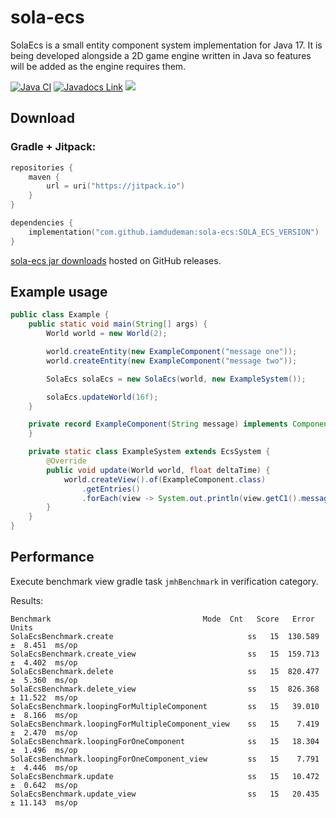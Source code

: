 # sola-ecs

SolaEcs is a small entity component system implementation for Java 17.
It is being developed alongside a 2D game engine written in Java so features will be added as the engine requires them.

[![Java CI](https://github.com/iamdudeman/sola-ecs/actions/workflows/ci_build.yml/badge.svg)](https://github.com/iamdudeman/sola-ecs/actions/workflows/ci_build.yml)
[![Javadocs Link](https://img.shields.io/badge/Javadocs-blue.svg)](https://iamdudeman.github.io/sola-ecs/)
[![](https://jitpack.io/v/iamdudeman/sola-ecs.svg)](https://jitpack.io/#iamdudeman/sola-ecs)

## Download

### Gradle + Jitpack:

```kotlin
repositories {
    maven {
        url = uri("https://jitpack.io")
    }
}

dependencies {
    implementation("com.github.iamdudeman:sola-ecs:SOLA_ECS_VERSION")
}
```

[sola-ecs jar downloads](https://github.com/iamdudeman/sola-ecs/releases) hosted on GitHub releases.

## Example usage

```java
public class Example {
    public static void main(String[] args) {
        World world = new World(2);

        world.createEntity(new ExampleComponent("message one"));
        world.createEntity(new ExampleComponent("message two"));

        SolaEcs solaEcs = new SolaEcs(world, new ExampleSystem());

        solaEcs.updateWorld(16f);
    }

    private record ExampleComponent(String message) implements Component {
    }

    private static class ExampleSystem extends EcsSystem {
        @Override
        public void update(World world, float deltaTime) {
            world.createView().of(ExampleComponent.class)
                .getEntries()
                .forEach(view -> System.out.println(view.getC1().message()));
        }
    }
}
```

## Performance

Execute benchmark view gradle task `jmhBenchmark` in verification category.

Results:
```
Benchmark                                  Mode  Cnt   Score   Error  Units
SolaEcsBenchmark.create                              ss   15  130.589 ±  8.451  ms/op
SolaEcsBenchmark.create_view                         ss   15  159.713 ±  4.402  ms/op
SolaEcsBenchmark.delete                              ss   15  820.477 ±  5.360  ms/op
SolaEcsBenchmark.delete_view                         ss   15  826.368 ± 11.522  ms/op
SolaEcsBenchmark.loopingForMultipleComponent         ss   15   39.010 ±  8.166  ms/op
SolaEcsBenchmark.loopingForMultipleComponent_view    ss   15    7.419 ±  2.470  ms/op
SolaEcsBenchmark.loopingForOneComponent              ss   15   18.304 ±  1.496  ms/op
SolaEcsBenchmark.loopingForOneComponent_view         ss   15    7.791 ±  4.446  ms/op
SolaEcsBenchmark.update                              ss   15   10.472 ±  0.642  ms/op
SolaEcsBenchmark.update_view                         ss   15   20.435 ± 11.143  ms/op
```
